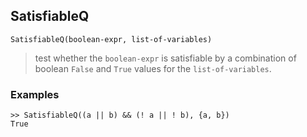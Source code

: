 ## SatisfiableQ

```
SatisfiableQ(boolean-expr, list-of-variables)
```

> test whether the `boolean-expr` is satisfiable by a combination of boolean `False` and `True` values for the `list-of-variables`.


### Examples

```
>> SatisfiableQ((a || b) && (! a || ! b), {a, b})
True
```